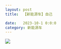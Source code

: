 ```yaml
---
layout: post
title:  【新能源车】自己

date:   2023-10-1 0:0:0
category: 新能源车
---
```


![](http://s3s4mtyq6.hd-bkt.clouddn.com/img/new_car_me_v1.0_2311130658.png)

